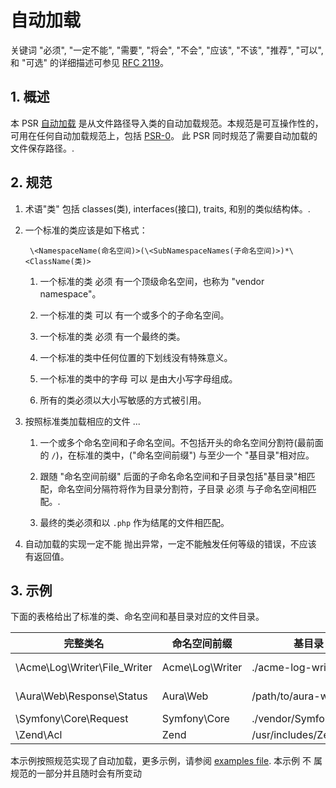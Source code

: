 # 自动加载

关键词 "必须", "一定不能", "需要", "将会", "不会", "应该",
"不该", "推荐", "可以", 和 "可选" 的详细描述可参见 [RFC 2119](http://tools.ietf.org/html/rfc2119)。


## 1. 概述

本 PSR [自动加载][] 是从文件路径导入类的自动加载规范。本规范是可互操作性的，可用在任何自动加载规范上，包括 [PSR-0][]。 此 PSR 同时规范了需要自动加载的文件保存路径。.


## 2. 规范

1. 术语"类" 包括 classes(类), interfaces(接口), traits, 和别的类似结构体。.

2. 一个标准的类应该是如下格式：

        \<NamespaceName(命名空间)>(\<SubNamespaceNames(子命名空间)>)*\<ClassName(类)>

    1. 一个标准的类 必须 有一个顶级命名空间，也称为 "vendor namespace"。

    2. 一个标准的类 可以 有一个或多个的子命名空间。

    3. 一个标准的类 必须 有一个最终的类。

    4. 一个标准的类中任何位置的下划线没有特殊意义。

    5. 一个标准的类中的字母 可以 是由大小写字母组成。

    6. 所有的类必须以大小写敏感的方式被引用。

3. 按照标准类加载相应的文件 ...

    1. 一个或多个命名空间和子命名空间。不包括开头的命名空间分割符(最前面的 `/`)，在标准的类中，("命名空间前缀") 与至少一个
       "基目录"相对应。

    2. 跟随 "命名空间前缀" 后面的子命名命名空间和子目录包括"基目录"相匹配，命名空间分隔符将作为目录分割符，子目录 必须 与子命名空间相匹配。.

    3. 最终的类必须和以 `.php` 作为结尾的文件相匹配。

4. 自动加载的实现一定不能 抛出异常，一定不能触发任何等级的错误，不应该 有返回值。


## 3. 示例

下面的表格给出了标准的类、命名空间和基目录对应的文件目录。

| 完整类名                      | 命名空间前缀      | 基目录                   |文件路径
| ------------------------ |-----------------|----------------------|-------------------------------------------
| \Acme\Log\Writer\File_Writer  | Acme\Log\Writer    | ./acme-log-writer/lib/   | ./acme-log-writer/lib/File_Writer.php
| \Aura\Web\Response\Status     | Aura\Web           | /path/to/aura-web/src/   | /path/to/aura-web/src/Response/Status.php
| \Symfony\Core\Request         | Symfony\Core       | ./vendor/Symfony/Core/   | ./vendor/Symfony/Core/Request.php
| \Zend\Acl                     | Zend               | /usr/includes/Zend/      | /usr/includes/Zend/Acl.php

本示例按照规范实现了自动加载，更多示例，请参阅 [examples file][]. 本示例 不 属规范的一部分并且随时会有所变动

[自动加载]: http://php.net/autoload
[PSR-0]: https://github.com/HumanAlliance/fig-standards/blob/master/accepted/PSR-0.md
[examples file]: https://github.com/HumanAlliance/fig-standards/blob/master/accepted/PSR-4-autoloader-examples.md
